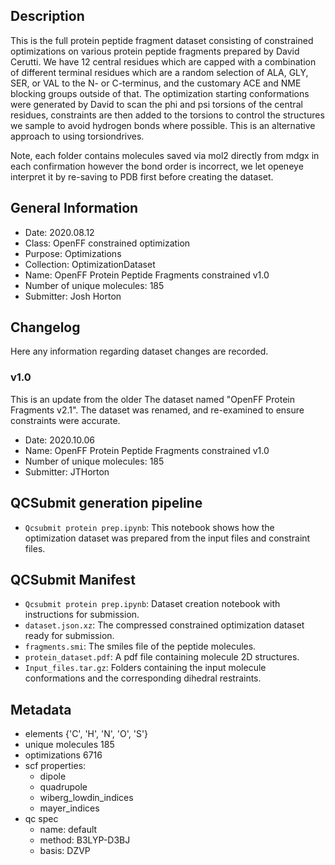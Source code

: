 ## Description

This is the full protein peptide fragment dataset consisting of constrained optimizations on various protein peptide fragments prepared by David Cerutti.
We have 12 central residues which are capped with a combination of different terminal residues which are a random selection of  ALA, GLY, SER, or VAL to the N- or C-terminus, and the customary ACE and NME blocking groups outside of that.
The optimization starting conformations were generated by David to scan the phi and psi torsions of the central residues, constraints are then added to the torsions to control the structures we sample to avoid hydrogen bonds where possible. This is an alternative approach to using torsiondrives.

Note, each folder contains molecules saved via mol2 directly from mdgx in each confirmation however the bond order is incorrect, we let openeye interpret it by re-saving to PDB first before creating the dataset.

## General Information

 - Date: 2020.08.12
 - Class: OpenFF constrained optimization 
 - Purpose: Optimizations
 - Collection: OptimizationDataset
 - Name: OpenFF Protein Peptide Fragments constrained v1.0
 - Number of unique molecules: 185
 - Submitter: Josh Horton
 
## Changelog

Here any information regarding dataset changes are recorded.

### v1.0

This is an update from the older The dataset named "OpenFF Protein Fragments v2.1". The dataset was renamed, and re-examined to ensure constraints were accurate.
 - Date: 2020.10.06
 - Name: OpenFF Protein Peptide Fragments constrained v1.0
 - Number of unique molecules: 185
 - Submitter: JTHorton
 


## QCSubmit generation pipeline

 - `Qcsubmit protein prep.ipynb`: This notebook shows how the optimization dataset was prepared from the input files and constraint files. 
 
## QCSubmit Manifest

- `Qcsubmit protein prep.ipynb`: Dataset creation notebook with instructions for submission.
- `dataset.json.xz`: The compressed constrained optimization dataset ready for submission.
- `fragments.smi`: The smiles file of the peptide molecules.
- `protein_dataset.pdf`: A pdf file containing molecule 2D structures.
- `Input_files.tar.gz`: Folders containing the input molecule conformations and the corresponding dihedral restraints.
 
## Metadata

- elements {'C', 'H', 'N', 'O', 'S'}
- unique molecules 185
- optimizations 6716
- scf properties:
    - dipole
    - quadrupole
    - wiberg_lowdin_indices
    - mayer_indices
- qc spec
    - name: default
    - method: B3LYP-D3BJ
    - basis: DZVP
    
